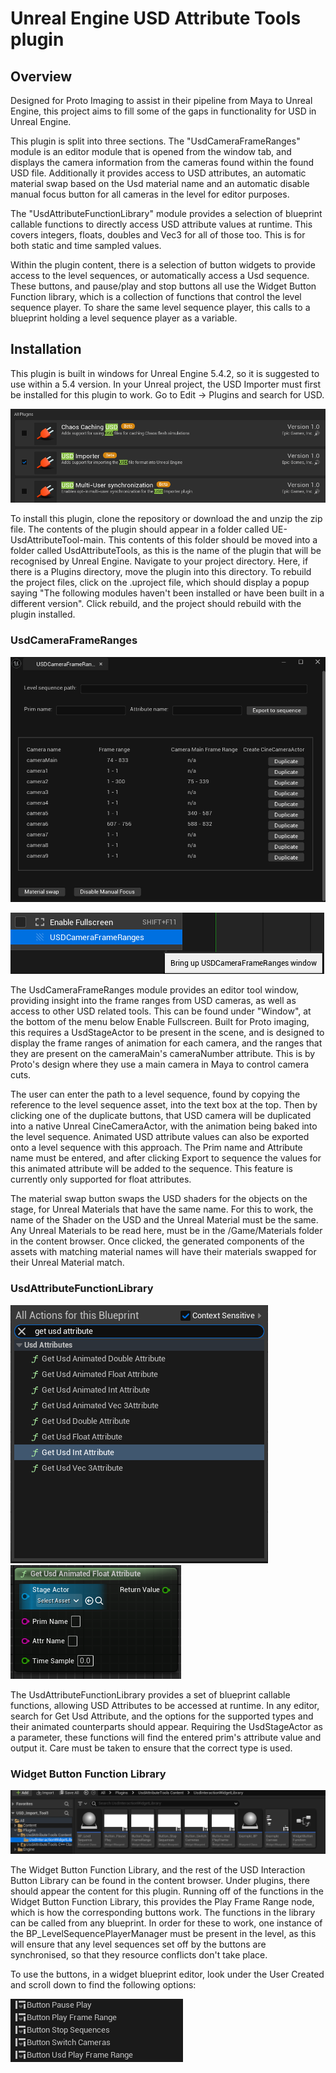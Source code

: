 # Unreal Engine USD Attribute Tools plugin

## Overview

Designed for Proto Imaging to assist in their pipeline from Maya to Unreal Engine, this project aims to fill some of the gaps in functionality for USD in Unreal Engine.

This plugin is split into three sections. The "UsdCameraFrameRanges" module is an editor module that is opened from the window tab, and displays the camera information from the cameras found within the found USD file. Additionally it provides access to USD attributes, an automatic material swap based on the Usd material name and an automatic disable manual focus button for all cameras in the level for editor purposes.

The "UsdAttributeFunctionLibrary" module provides a selection of blueprint callable functions to directly access USD attribute values at runtime. This covers integers, floats, doubles and Vec3 for all of those too. This is for both static and time sampled values.

Within the plugin content, there is a selection of button widgets to provide access to the level sequences, or automatically access a Usd sequence. These buttons, and pause/play and stop buttons all use the Widget Button Function library, which is a collection of functions that control the level sequence player. To share the same level sequence player, this calls to a blueprint holding a level sequence player as a variable.

## Installation

This plugin is built in windows for Unreal Engine 5.4.2, so it is suggested to use within a 5.4 version. In your Unreal project, the USD Importer must first be installed for this plugin to work. Go to Edit -> Plugins and search for USD.

![USD Plugin](images/usd_plugin.png)

  To install this plugin, clone the repository or download the and unzip the zip file. The contents of the plugin should appear in a folder called UE-UsdAttributeTool-main. This contents of this folder should be moved into a folder called UsdAttributeTools, as this is the name of the plugin that will be recognised by Unreal Engine. Navigate to your project directory. Here, if there is a Plugins directory, move the plugin into this directory. To rebuild the project files, click on the .uproject file, which should display a popup saying "The following modules haven't been installed or have been built in a different version". Click rebuild, and the project should rebuild with the plugin installed.

### UsdCameraFrameRanges

![Camera Frame Ranges](images/FrameRangesWindow.png)

![Window Menu](images/window_menu.png)

The UsdCameraFrameRanges module provides an editor tool window, providing insight into the frame ranges from USD cameras, as well as access to other USD related tools. This can be found under "Window", at the bottom of the menu below Enable Fullscreen. Built for Proto imaging, this requires a UsdStageActor to be present in the scene, and is designed to display the frame ranges of animation for each camera, and the ranges that they are present on the cameraMain's cameraNumber attribute. This is by Proto's design where they use a main camera in Maya to control camera cuts.

The user can enter the path to a level sequence, found by copying the reference to the level sequence asset, into the text box at the top. Then by clicking one of the duplicate buttons, that USD camera will be duplicated into a native Unreal CineCameraActor, with the animation being baked into the level sequence. Animated USD attribute values can also be exported onto a level sequence with this approach. The Prim name and Attribute name must be entered, and after clicking Export to sequence the values for this animated attribute will be added to the sequence. This feature is currently only supported for float attributes.

The material swap button swaps the USD shaders for the objects on the stage, for Unreal Materials that have the same name. For this to work, the name of the Shader on the USD and the Unreal Material must be the same. Any Unreal Materials to be read here, must be in the /Game/Materials folder in the content browser. Once clicked, the generated components of the assets with matching material names will have their materials swapped for their Unreal Material match.

### UsdAttributeFunctionLibrary

![Get Attribute Search](images/getattribute.png)
![Attribute Node](images/attributenode.png)

The UsdAttributeFunctionLibrary provides a set of blueprint callable functions, allowing USD Attributes to be accessed at runtime. In any editor, search for Get Usd Attribute, and the options for the supported types and their animated counterparts should appear. Requiring the UsdStageActor as a parameter, these functions will find the entered prim's attribute value and output it. Care must be taken to ensure that the correct type is used.

### Widget Button Function Library

![Plugin Content](images/contentplugin.png)

The Widget Button Function Library, and the rest of the USD Interaction Button Library can be found in the content browser. Under plugins, there should appear the content for this plugin. Running off of the functions in the Widget Button Function Library, this provides the Play Frame Range node, which is how the corresponding buttons work. The functions in the library can be called from any blueprint. In order for these to work, one instance of the BP_LevelSequencePlayerManager must be present in the level, as this will ensure that any level sequences set off by the buttons are synchronised, so that they resource conflicts don't take place.

To use the buttons, in a widget blueprint editor, look under the User Created and scroll down to find the following options: 

![Button options](images/buttonsineditor.png)
